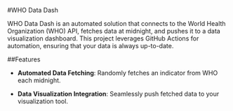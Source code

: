 #WHO Data Dash

WHO Data Dash is an automated solution that connects to the World Health Organization (WHO) API, fetches data at midnight, and pushes it to a data visualization dashboard. This project leverages GitHub Actions for automation, ensuring that your data is always up-to-date.

##Features

-   **Automated Data Fetching**: Randomly fetches an indicator from WHO each midnight.

-   **Data Visualization Integration**: Seamlessly push fetched data to your visualization tool.
